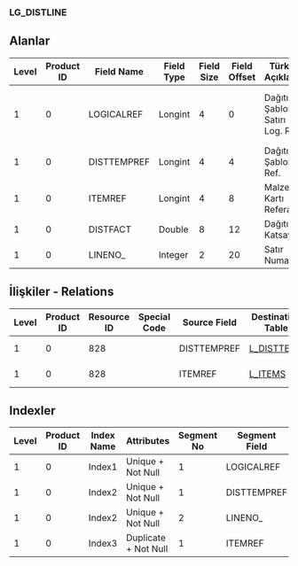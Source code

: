 ### LG_DISTLINE

## Alanlar

**Level**|**Product ID**|**Field Name**|**Field Type**|**Field Size**|**Field Offset**|**Türkçe Açıklama**|**Expression**
-----|-----|-----|-----|-----|-----|-----|-----
1|0|LOGICALREF|Longint|4|0|Dağıtım Şablonu Satırı Log. Ref.|Distribution Template Line Logical Reference
1|0|DISTTEMPREF|Longint|4|4|Dağıtım Şablonu Ref.|Distribution Template Reference
1|0|ITEMREF|Longint|4|8|Malzeme Kartı Referansı|Item Card Reference
1|0|DISTFACT|Double|8|12|Dağıtım Katsayısı|Distribution Factor
1|0|LINENO_|Integer|2|20|Satır Numarası|Line Number

## İlişkiler - Relations
**Level**|**Product ID**|**Resource ID**|**Special Code**|**Source Field**|**Destination Table**|**Destination Field**|**Relation Type**|**Extra Condition**
-----|-----|-----|-----|-----|-----|-----|-----|-----
1|0|828||DISTTEMPREF|[L_DISTTEMP](../LG_DISTTEMP "L_DISTTEMP")|LOGICALREF|one-to-one|
1|0|828||ITEMREF|[L_ITEMS](../LG_ITEMS "L_ITEMS")|LOGICALREF|one-to-one|

## Indexler
**Level**|**Product ID**|**Index Name**|**Attributes**|**Segment No**|**Segment Field**|**Sense**
-----|-----|-----|-----|-----|-----|-----
1|0|Index1|Unique + Not Null|1|LOGICALREF|Ascending
1|0|Index2|Unique + Not Null|1|DISTTEMPREF|Ascending
1|0|Index2|Unique + Not Null|2|LINENO_|Ascending
1|0|Index3|Duplicate + Not Null|1|ITEMREF|Ascending
